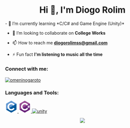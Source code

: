 <h1 align="center">Hi 👋, I'm Diogo Rolim</h1>
- 🌱 I’m currently learning *C/C# and Game Engine (Unity)*

- 👯 I’m looking to collaborate on **College Works**

- 📫 How to reach me **diogorolimss@gmail.com**

- ⚡ Fun fact **I'm listening to music all the time**

<h3 align="left">Connect with me:</h3>
<p align="left">
<a href="https://discord.gg/omeninogaroto" target="blank"><img align="center" src="https://raw.githubusercontent.com/rahuldkjain/github-profile-readme-generator/master/src/images/icons/Social/discord.svg" alt="omeninogaroto" height="30" width="40" /></a>
</p>

<h3 align="left">Languages and Tools:</h3>
<p align="left"> <a href="https://www.cprogramming.com/" target="_blank" rel="noreferrer"> <img src="https://raw.githubusercontent.com/devicons/devicon/master/icons/c/c-original.svg" alt="c" width="40" height="40"/> </a> <a href="https://www.w3schools.com/cs/" target="_blank" rel="noreferrer"> <img src="https://raw.githubusercontent.com/devicons/devicon/master/icons/csharp/csharp-original.svg" alt="csharp" width="40" height="40"/> </a> <a href="https://unity.com/" target="_blank" rel="noreferrer"> <img src="https://www.vectorlogo.zone/logos/unity3d/unity3d-icon.svg" alt="unity" width="40" height="40"/> </a> </p>

<div align="center">
  <a href="https://spotify-github-profile.vercel.app/api/view?uid=diogorolim441&redirect=true%22%3E">
    <img src="https://spotify-github-profile.vercel.app/api/view?uid=diogorolim441&cover_image=true&theme=default&show_offline=false&background_color=121212&interchange=true%22%3E">
  </a>
</div>
